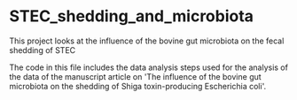 # STEC_shedding_and_microbiota
This project looks at the influence of the bovine gut microbiota on the fecal shedding of STEC

The code in this file includes the data analysis steps used for the analysis of the data of the manuscript article on 'The influence of the bovine gut microbiota on the shedding of Shiga toxin-producing Escherichia coli'. 
